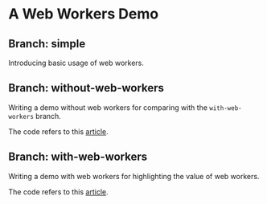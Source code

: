 # A Web Workers Demo

## Branch: simple

Introducing basic usage of web workers.

## Branch: without-web-workers

Writing a demo without web workers for comparing with the `with-web-workers` branch.

The code refers to this [article](https://medium.com/young-coder/a-simple-introduction-to-web-workers-in-javascript-b3504f9d9d1c).

## Branch: with-web-workers

Writing a demo with web workers for highlighting the value of web workers.

The code refers to this [article](https://medium.com/young-coder/a-simple-introduction-to-web-workers-in-javascript-b3504f9d9d1c).
